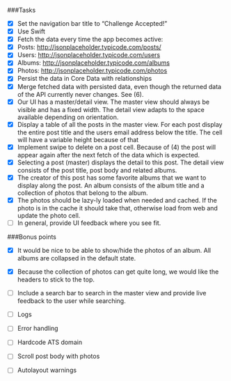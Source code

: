 ###Tasks

- [x] Set the navigation bar title to “Challenge Accepted!”
- [x] Use Swift
- [x] Fetch the data every time the app becomes active:
- [x] Posts: http://jsonplaceholder.typicode.com/posts/
- [x] Users: http://jsonplaceholder.typicode.com/users
- [x] Albums: http://jsonplaceholder.typicode.com/albums
- [x] Photos: http://jsonplaceholder.typicode.com/photos
- [x] Persist the data in Core Data with relationships
- [x] Merge fetched data with persisted data, even though the returned data of the API currently never changes. See (6).
- [x] Our UI has a master/detail view. The master view should always be visible and has a fixed width. The detail view adapts to the space available depending on orientation.
- [x] Display a table of all the posts in the master view. For each post display the entire post title and the users email address below the title. The cell will have a variable height because of that
- [x] Implement swipe to delete on a post cell. Because of (4) the post will appear again after the next fetch of the data which is expected.
- [x] Selecting a post (master) displays the detail to this post. The detail view consists of the post title, post body and related albums.
- [x] The creator of this post has some favorite albums that we want to display along the post. An album consists of the album title and a collection of photos that belong to the album.
- [x] The photos should be lazy-ly loaded when needed and cached. If the photo is in the cache it should take that, otherwise load from web and update the photo cell.
- [ ] In general, provide UI feedback where you see fit.

###Bonus points

- [x] It would be nice to be able to show/hide the photos of an album. All albums are collapsed in the default state.
- [x] Because the collection of photos can get quite long, we would like the headers to stick to the top.
- [ ] Include a search bar to search in the master view and provide live feedback to the user while searching.

- [ ] Logs
- [ ] Error handling
- [ ] Hardcode ATS domain
- [ ] Scroll post body with photos
- [ ] Autolayout warnings
